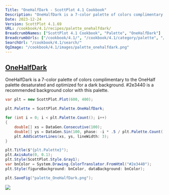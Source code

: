 ```yaml
---
Title: "OneHalfDark - ScottPlot 4.1 Cookbook"
Description: "OneHalfDark is a 7-color palette of colors complimentary to the OneHalf palette desaturated and optimized for a dark background. #2e3440 is a recommended background color with this palette."
Date: 2023-12-24
Version: ScottPlot 4.1.69
URL: /cookbook/4.1/recipes/palette_onehalfdark/
BreadcrumbNames: ["ScottPlot 4.1 Cookbook", "Palette", "OneHalfDark"]
BreadcrumbUrls: ["/cookbook/4.1/", "/cookbook/4.1/category/palette", "/cookbook/4.1/recipes/palette_onehalfdark/"]
SearchUrl: "/cookbook/4.1/search/"
OgImage: "/cookbook/4.1/images/palette_onehalfdark.png"
---
```


<h2><a id='onehalfdark' href='/cookbook/4.1/recipes/palette_onehalfdark/'>OneHalfDark</a></h2>

OneHalfDark is a 7-color palette of colors complimentary to the OneHalf palette desaturated and optimized for a dark background. #2e3440 is a recommended background color with this palette.

```cs
var plt = new ScottPlot.Plot(600, 400);

plt.Palette = ScottPlot.Palette.OneHalfDark;

for (int i = 0; i < plt.Palette.Count(); i++)
{
    double[] xs = DataGen.Consecutive(100);
    double[] ys = DataGen.Sin(100, phase: -i * .5 / plt.Palette.Count());
    plt.AddScatterLines(xs, ys, lineWidth: 3);
}

plt.Title($"{plt.Palette}");
plt.AxisAuto(0, 0.1);
plt.Style(ScottPlot.Style.Gray1);
var bnColor = System.Drawing.ColorTranslator.FromHtml("#2e3440");
plt.Style(figureBackground: bnColor, dataBackground: bnColor);

plt.SaveFig("palette_OneHalfDark.png");
```

<img src='../../images/palette_onehalfdark.png' class='d-block mx-auto my-5' />


